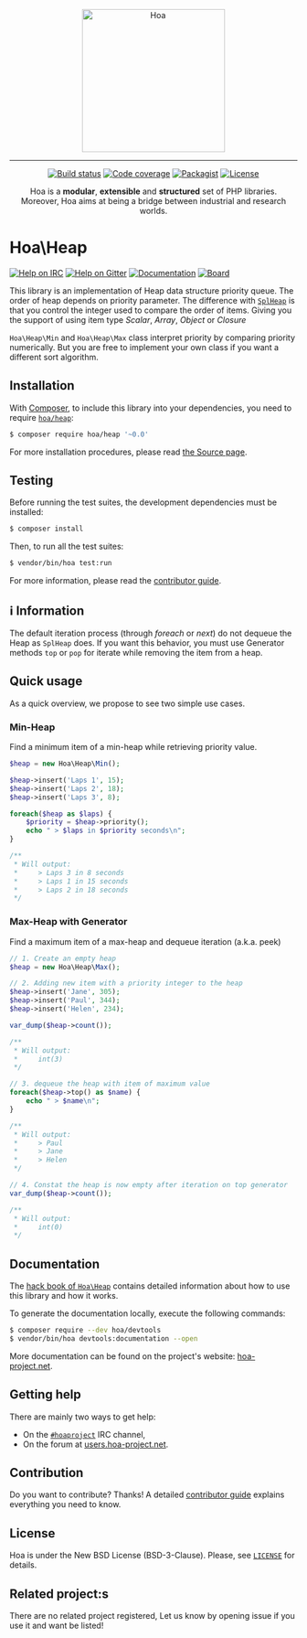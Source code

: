 <p align="center">
  <img src="https://static.hoa-project.net/Image/Hoa.svg" alt="Hoa" width="250px" />
</p>

---

<p align="center">
  <a href="https://travis-ci.org/hoaproject/Heap"><img src="https://img.shields.io/travis/hoaproject/Heap/master.svg" alt="Build status" /></a>
  <a href="https://coveralls.io/github/hoaproject/Heap?branch=master"><img src="https://img.shields.io/coveralls/hoaproject/Heap/master.svg" alt="Code coverage" /></a>
  <a href="https://packagist.org/packages/hoa/heap"><img src="https://img.shields.io/packagist/dt/hoa/heap.svg" alt="Packagist" /></a>
  <a href="https://hoa-project.net/LICENSE"><img src="https://img.shields.io/packagist/l/hoa/heap.svg" alt="License" /></a>
</p>
<p align="center">
  Hoa is a <strong>modular</strong>, <strong>extensible</strong> and
  <strong>structured</strong> set of PHP libraries.<br />
  Moreover, Hoa aims at being a bridge between industrial and research worlds.
</p>

# Hoa\Heap

[![Help on IRC](https://img.shields.io/badge/help-%23hoaproject-ff0066.svg)](https://webchat.freenode.net/?channels=#hoaproject)
[![Help on Gitter](https://img.shields.io/badge/help-gitter-ff0066.svg)](https://gitter.im/hoaproject/central)
[![Documentation](https://img.shields.io/badge/documentation-hack_book-ff0066.svg)](https://central.hoa-project.net/Documentation/Library/Heap)
[![Board](https://img.shields.io/badge/organisation-board-ff0066.svg)](https://waffle.io/hoaproject/heap)

This library is an implementation of Heap data structure priority
queue. The order of heap depends on priority parameter. The
difference with [`SplHeap`](http://php.net/class.splheap) is that you
control the integer used to compare the order of items.  Giving you
the support of using item type *Scalar*, *Array*, *Object* or
*Closure*

`Hoa\Heap\Min` and `Hoa\Heap\Max` class interpret priority by
comparing priority numerically.  But you are free to implement your
own class if you want a different sort algorithm.

## Installation

With [Composer](https://getcomposer.org/), to include this library into
your dependencies, you need to
require [`hoa/heap`](https://packagist.org/packages/hoa/heap):

```sh
$ composer require hoa/heap '~0.0'
```

For more installation procedures, please read [the Source
page](https://hoa-project.net/Source.html).

## Testing

Before running the test suites, the development dependencies must be installed:

```sh
$ composer install
```

Then, to run all the test suites:

```sh
$ vendor/bin/hoa test:run
```

For more information, please read the [contributor
guide](https://hoa-project.net/Literature/Contributor/Guide.html).

## :information_source: Information

The default iteration process (through _foreach_ or _next_) do not
dequeue the Heap as `SplHeap` does.  If you want this behavior, you
must use Generator methods `top` or `pop` for iterate while removing
the item from a heap.

## Quick usage

As a quick overview, we propose to see two simple use cases.

### Min-Heap

Find a minimum item of a min-heap while retrieving priority value.

```php
$heap = new Hoa\Heap\Min();

$heap->insert('Laps 1', 15);
$heap->insert('Laps 2', 18);
$heap->insert('Laps 3', 8);

foreach($heap as $laps) {
    $priority = $heap->priority();
    echo " > $laps in $priority seconds\n";
}

/**
 * Will output:
 *     > Laps 3 in 8 seconds
 *     > Laps 1 in 15 seconds
 *     > Laps 2 in 18 seconds
 */
```

### Max-Heap with Generator

Find a maximum item of a max-heap and dequeue iteration (a.k.a. peek)

```php
// 1. Create an empty heap 
$heap = new Hoa\Heap\Max();

// 2. Adding new item with a priority integer to the heap
$heap->insert('Jane', 305);
$heap->insert('Paul', 344);
$heap->insert('Helen', 234);

var_dump($heap->count());

/**
 * Will output:
 *     int(3)
 */

// 3. dequeue the heap with item of maximum value
foreach($heap->top() as $name) {
    echo " > $name\n";
}

/**
 * Will output:
 *     > Paul
 *     > Jane
 *     > Helen
 */

// 4. Constat the heap is now empty after iteration on top generator
var_dump($heap->count());

/**
 * Will output:
 *     int(0)
 */
```

## Documentation

The
[hack book of `Hoa\Heap`](https://hoa-project.net/Literature/Hack/Heap.html) contains
detailed information about how to use this library and how it works.

To generate the documentation locally, execute the following commands:

```sh
$ composer require --dev hoa/devtools
$ vendor/bin/hoa devtools:documentation --open
```

More documentation can be found on the project's website:
[hoa-project.net](https://hoa-project.net/).

## Getting help

There are mainly two ways to get help:

  * On the [`#hoaproject`](https://webchat.freenode.net/?channels=#hoaproject)
    IRC channel,
  * On the forum at [users.hoa-project.net](https://users.hoa-project.net).

## Contribution

Do you want to contribute? Thanks! A detailed [contributor
guide](https://hoa-project.net/Literature/Contributor/Guide.html) explains
everything you need to know.

## License

Hoa is under the New BSD License (BSD-3-Clause). Please, see
[`LICENSE`](https://hoa-project.net/LICENSE) for details.

## Related project:s

There are no related project registered, Let us know by opening issue
if you use it and want be listed!
